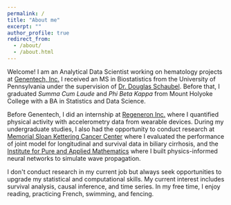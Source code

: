 ```yaml
---
permalink: /
title: "About me"
excerpt: ""
author_profile: true
redirect_from: 
  - /about/
  - /about.html
---
```


Welcome! I am an Analytical Data Scientist working on hematology projects at [Genentech, Inc.](https://www.gene.com/) I received an MS in Biostatistics from the University of Pennsylvania under the supervision of [Dr. Douglas Schaubel](https://www.dbei.med.upenn.edu/bio/douglas-e-schaubel-phd). Before that, I graduated *Summa Cum Laude* and *Phi Beta Kappa* from Mount Holyoke College with a BA in Statistics and Data Science.

Before Genentech, I did an internship at [Regeneron Inc.](https://www.regeneron.com/) where I quantified physical activity with accelerometry data from wearable devices. During my undergraduate studies, I also had the opportunity to conduct research at [Memorial Sloan Kettering Cancer Center](https://www.mskcc.org/departments/epidemiology-biostatistics) where I evaluated the performance of joint model for longitudinal and survival data in biliary cirrhosis, and the [Institute for Pure and Applied Mathematics](https://www.ipam.ucla.edu/) where I built physics-informed neural networks to simulate wave propagation.

I don't conduct research in my current job but always seek opportunities to upgrade my statistical and computational skills. My current interest includes survival analysis, causal inference, and time series. In my free time, I enjoy reading, practicing French, swimming, and fencing. 
